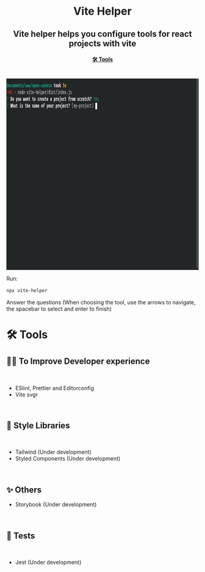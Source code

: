 <h1 align="center" title="Vite Helper">
  Vite Helper
</h1>

<h2 align="center">Vite helper helps you configure tools for react projects with vite</h2>

<h4 align="center">
 <a href="#-tools">🛠️ Tools</a>
</h4>

<br>

<img align="center" src="./.github/assets/demo.gif" alt="Vite helper Demo" height="500px"/>

Run:

```bash
npx vite-helper
```

Answer the questions (When choosing the tool, use the arrows to navigate, the spacebar to select and enter to finish)

# 🛠️ Tools

## 🧑‍💻 To Improve Developer experience

<br/>

- ESlint, Prettier and Editorconfig
- Vite svgr

<br/>

## 🎨 Style Libraries

<br/>

- Tailwind (Under development)
- Styled Components (Under development)

<br/>

## ✨ Others

- Storybook (Under development)

<br/>

## 🧪 Tests

<br/>

- Jest (Under development)

